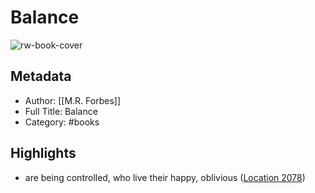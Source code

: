 # Balance

![rw-book-cover](https://images-na.ssl-images-amazon.com/images/I/41aw30vGVVL._SL200_.jpg)

## Metadata
- Author: [[M.R. Forbes]]
- Full Title: Balance
- Category: #books

## Highlights
- are being controlled, who live their happy, oblivious ([Location 2078](https://readwise.io/to_kindle?action=open&asin=B00B6ZQ642&location=2078))
